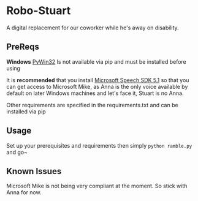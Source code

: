 # Robo-Stuart
A digital replacement for our coworker while he's away on disability. 

## PreReqs
**Windows**
[PyWin32](http://sourceforge.net/projects/pywin32/files/pywin32/Build%20219/) Is not available via pip and must be installed before using

It is **recommended** that you install [Microsoft Speech SDK 5.1](http://www.microsoft.com/en-us/download/details.aspx?id=10121) so that you can get access to Microsoft Mike, as Anna is the only voice available by default on later Windows machines and let's face it, Stuart is no Anna.

Other requirements are specified in the requirements.txt and can be installed via pip

## Usage
Set up your prerequisites and requirements then simply
`python ramble.py` and go~

## Known Issues
Microsoft Mike is not being very compliant at the moment. So stick with Anna for now.
